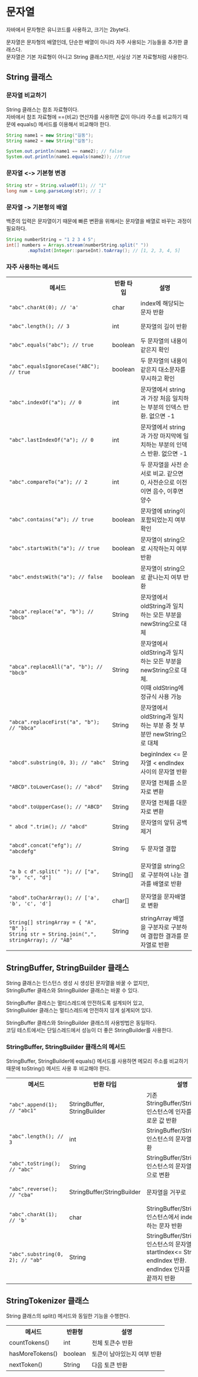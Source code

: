 # 문자열

자바에서 문자형은 유니코드를 사용하고, 크기는 2byte다.

문자열은 문자형의 배열인데, 단순한 배열이 아니라 자주 사용되는 기능들을 추가한 클래스다. </br>
문자열은 기본 자료형이 아니고 String 클래스지만, 사실상 기본 자료형처럼 사용한다.

## String 클래스

### 문자열 비교하기

String 클래스는 참조 자료형이다. </br>
자바에서 참조 자료형에 ==(비교) 연산자를 사용하면 값이 아니라 주소를 비교하기 때문에 equals() 메서드를 이용해서 비교해야 한다.

```java
String name1 = new String("길동");
String name2 = new String("길동");

System.out.println(name1 == name2); // false
System.out.println(name1.equals(name2)); //true
```

### 문자열 <-> 기본형 변경

```java
String str = String.valueOf(1); // "1"
long num = Long.parseLong(str); // 1
```

### 문자열 -> 기본형의 배열

백준의 입력은 문자열이기 때문에 빠른 변환을 위해서는 문자열을 배열로 바꾸는 과정이 필요하다.

```java
String numberString = "1 2 3 4 5";
int[] numbers = Arrays.stream(numberString.split(" "))
        .mapToInt(Integer::parseInt).toArray(); // [1, 2, 3, 4, 5]
```

### 자주 사용하는 메서드

<table>
<tr>
<th>메서드</th>
<th>반환 타입</th>
<th>설명</th>
</tr>

<tr>
<td>

```
"abc".charAt(0); // 'a'
```
</td>
<td>char</td>
<td>index에 해당되는 문자 반환</td>
</tr>

<tr>
<td>

```
"abc".length(); // 3
```
</td>
<td>int</td>
<td>문자열의 길이 반환</td>
</tr>

<tr>
<td>

```
"abc".equals("abc"); // true
```
</td>
<td>boolean</td>
<td>두 문자열의 내용이 같은지 확인</td>
</tr>

<tr>
<td>

```
"abc".equalsIgnoreCase("ABC"); // true
```
</td>
<td>boolean</td>
<td>두 문자열의 내용이 같은지 대소문자를 무시하고 확인</td>
</tr>

<tr>
<td>

```
"abc".indexOf("a"); // 0
```
</td>
<td>int</td>
<td>문자열에서 string과 가장 처음 일치하는 부분의 인덱스 반환. 없으면 -1</td>
</tr>

<tr>
<td>

```
"abc".lastIndexOf("a"); // 0
```
</td>
<td>int</td>
<td>문자열에서 string과 가장 마지막에 일치하는 부분의 인덱스 반환. 없으면 -1</td>
</tr>

<tr>
<td>

```
"abc".compareTo("a"); // 2
```
</td>
<td>int</td>
<td>두 문자열을 사전 순서로 비교. 같으면 0, 사전순으로 이전이면 음수, 이후면 양수</td>
</tr>

<tr>
<td>

```
"abc".contains("a"); // true
```
</td>
<td>boolean</td>
<td>문자열에 string이 포함되었는지 여부 확인</td>
</tr>

<tr>
<td>

```
"abc".startsWith("a"); // true
```
</td>
<td>boolean</td>
<td>문자열이 string으로 시작하는지 여부 반환</td>
</tr>

<tr>
<td>

```
"abc".endstsWith("a"); // false
```
</td>
<td>boolean</td>
<td>문자열이 string으로 끝나는지 여부 반환</td>
</tr>

<tr>
<td>

```
"abca".replace("a", "b"); // "bbcb"
```
</td>
<td>String</td>
<td>문자열에서 oldString과 일치하는 모든 부분을 newString으로 대체</td>
</tr>

<tr>
<td>

```
"abca".replaceAll("a", "b"); // "bbcb"
```
</td>
<td>String</td>
<td>문자열에서 oldString과 일치하는 모든 부분을 newString으로 대체.</br>
이때 oldString에 정규식 사용 가능
</td>
</tr>

<tr>
<td>

```
"abca".replaceFirst("a", "b"); // "bbca"
```
</td>
<td>String</td>
<td>문자열에서 oldString과 일치하는 부분 중 첫 부분만 newString으로 대체</td>
</tr>

<tr>
<td>

```
"abcd".substring(0, 3); // "abc"
```
</td>
<td>String</td>
<td>beginIndex <= 문자열 < endIndex 사이의 문자열 반환</td>
</tr>

<tr>
<td>

```
"ABCD".toLowerCase(); // "abcd"
```
</td>
<td>String</td>
<td>문자열 전체를 소문자로 변환</td>
</tr>

<tr>
<td>

```
"abcd".toUpperCase(); // "ABCD"
```
</td>
<td>String</td>
<td>문자열 전체를 대문자로 변환</td>
</tr>

<tr>
<td>

```
" abcd ".trim(); // "abcd"
```
</td>
<td>String</td>
<td>문자열의 앞뒤 공백 제거</td>
</tr>

<tr>
<td>

```
"abcd".concat("efg"); // "abcdefg"
```
</td>
<td>String</td>
<td>두 문자열 결합</td>
</tr>

<tr>
<td>

```
"a b c d".split(" "); // ["a", "b", "c", "d"]
```
</td>
<td>String[]</td>
<td>문자열을 string으로 구분하여 나눈 결과를 배열로 반환</td>
</tr>

<tr>
<td>

```
"abcd".toCharArray(); // ['a', 'b', 'c', 'd']
```
</td>
<td>char[]</td>
<td>문자열을 문자배열로 변환</td>
</tr>

<tr>
<td>

```
String[] stringArray = { "A", "B" };
String str = String.join(",", stringArray); // "AB"
```
</td>
<td>String</td>
<td>stringArray 배열을 구분자로 구분하여 결합한 결과를 문자열로 반환</td>
</tr>

</table>

## StringBuffer, StringBuilder 클래스

String 클래스는 인스턴스 생성 시 생성된 문자열을 바꿀 수 없지만, </br>
StringBuffer 클래스와 StringBuilder 클래스는 바꿀 수 있다.

StringBuffer 클래스는 멀티스레드에 안전하도록 설계되어 있고, </br>
StringBuilder 클래스는 멀티스레드에 안전하지 않게 설계되어 있다.

StringBuffer 클래스와 StringBuilder 클래스의 사용방법은 동일하다. </br>
코딩 테스트에서는 단일스레드에서 성능이 더 좋은 StringBuilder를 사용한다.

### StringBuffer, StringBuilder 클래스의 메서드

StringBuffer, StringBuilder에 equals() 메서드를 사용하면 메모리 주소를 비교하기 때문에 toString() 메서드 사용 후 비교해야 한다.

<table>
<tr>
<th>메서드</th>
<th>반환 타입</th>
<th>설명</th>
</tr>

<tr>
<td>

```
"abc".append(1); // "abc1"
```
</td>
<td>StringBuffer, StringBuilder</td>
<td>기존 StringBuffer/StringBuilder 인스턴스에 인자를 결합해 새로운 값 반환</td>
</tr>

<tr>
<td>

```
"abc".length(); // 3
```
</td>
<td>int</td>
<td>StringBuffer/StringBuilder 인스턴스의 문자열의 길이 반환</td>
</tr>

<tr>
<td>

```
"abc".toString(); // "abc"
```
</td>
<td>String</td>
<td>StringBuffer/StringBuilder 인스턴스의 문자열을 String으로 변환</td>
</tr>

<tr>
<td>

```
"abc".reverse(); // "cba"
```
</td>
<td>StringBuffer/StringBuilder</td>
<td>문자열을 거꾸로</td>
</tr>

<tr>
<td>

```
"abc".charAt(1); // 'b'
```
</td>
<td>char</td>
<td>StringBuffer/StringBuilder 인스턴스에서 index에 위치하는 문자 반환</td>
</tr>

<tr>
<td>

```
"abc".substring(0, 2); // "ab"
```
</td>
<td>String</td>
<td>StringBuffer/StringBuilder 인스턴스의 문자열을 startIndex<= String <= endIndex 반환.</br>
endIndex 인자를 생략하면 끝까지 반환</td>
</tr>

</table>

## StringTokenizer 클래스
String 클래스의 split() 메서드와 동일한 기능을 수행한다.

<table>
<tr>
<th>메서드</th>
<th>반환형</th>
<th>설명</th>
</tr>

<tr>
<td>countTokens()</td>
<td>int</td>
<td>전체 토큰수 반환</td>
</tr>

<tr>
<td>hasMoreTokens()</td>
<td>boolean</td>
<td>토큰이 남아있는지 여부 반환</td>
</tr>

<tr>
<td>nextToken()</td>
<td>String</td>
<td>다음 토큰 반환</td>
</tr>

</table>